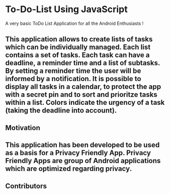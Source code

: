 # To-Do-List Using JavaScript

A very basic ToDo List Application for all the Android Enthusiasts !

This application allows to create lists of tasks which can be individually managed. Each list contains a set of tasks. Each task can have a deadline, a reminder time and a list of subtasks. By setting a reminder time the user will be informed by a notification. It is possible to display all tasks in a calendar, to protect the app with a secret pin and to sort and prioritze tasks within a list. Colors indicate the urgency of a task (taking the deadline into account).
---

## Motivation

This application has been developed to be used as a basis for a Privacy Friendly App. Privacy Friendly Apps are group of Android applications which are optimized regarding privacy.
---

## Contributors

